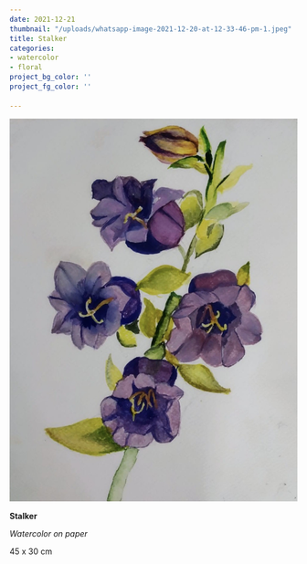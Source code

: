 ```yaml
---
date: 2021-12-21
thumbnail: "/uploads/whatsapp-image-2021-12-20-at-12-33-46-pm-1.jpeg"
title: Stalker
categories:
- watercolor
- floral
project_bg_color: ''
project_fg_color: ''

---
```

![](/uploads/whatsapp-image-2021-12-20-at-12-33-46-pm-1.jpeg)

**Stalker**

_Watercolor on paper_

45 x 30 cm